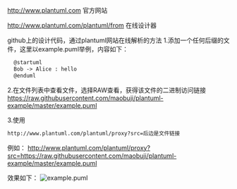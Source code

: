 
http://www.plantuml.com 官方网站

http://www.plantuml.com/plantuml/from 在线设计器


github上的设计代码，通过plantuml网站在线解析的方法
1.添加一个任何后缀的文件，这里以example.puml举例，内容如下：
````xml
  @startuml
  Bob -> Alice : hello
  @enduml
```` 
2.在文件列表中查看文件，选择RAW查看，获得该文件的二进制访问链接
https://raw.githubusercontent.com/maobuji/plantuml-example/master/example.puml


3.使用
````xml
http://www.plantuml.com/plantuml/proxy?src=后边是文件链接
````

例如：
http://www.plantuml.com/plantuml/proxy?src=https://raw.githubusercontent.com/maobuji/plantuml-example/master/example.puml

效果如下：
![example.puml](http://www.plantuml.com/plantuml/proxy?src=https://raw.githubusercontent.com/maobuji/plantuml-example/master/example.puml)


